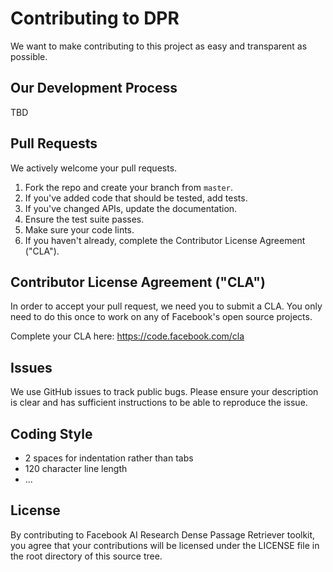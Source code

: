# Contributing to DPR

We want to make contributing to this project as easy and transparent as
possible.

## Our Development Process

TBD

## Pull Requests

We actively welcome your pull requests.

1. Fork the repo and create your branch from `master`.
2. If you've added code that should be tested, add tests.
3. If you've changed APIs, update the documentation.
4. Ensure the test suite passes.
5. Make sure your code lints.
6. If you haven't already, complete the Contributor License Agreement ("CLA").

## Contributor License Agreement ("CLA")

In order to accept your pull request, we need you to submit a CLA. You only need
to do this once to work on any of Facebook's open source projects.

Complete your CLA here: <https://code.facebook.com/cla>

## Issues

We use GitHub issues to track public bugs. Please ensure your description is
clear and has sufficient instructions to be able to reproduce the issue.

## Coding Style

* 2 spaces for indentation rather than tabs
* 120 character line length
* ...

## License

By contributing to Facebook AI Research Dense Passage Retriever toolkit, you agree that your contributions will be
licensed
under the LICENSE file in the root directory of this source tree.
